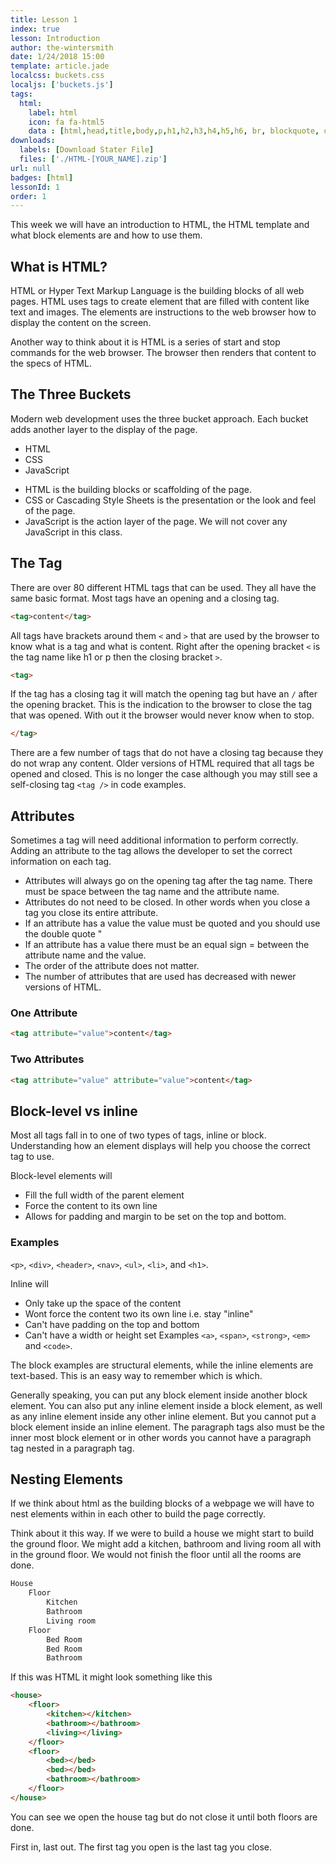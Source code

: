 ```yaml
---
title: Lesson 1
index: true
lesson: Introduction
author: the-wintersmith
date: 1/24/2018 15:00
template: article.jade
localcss: buckets.css
localjs: ['buckets.js']
tags:
  html:
    label: html
    icon: fa fa-html5
    data : [html,head,title,body,p,h1,h2,h3,h4,h5,h6, br, blockquote, ol, ul, li, div, section, article, header, footer]
downloads:
  labels: [Download Stater File]
  files: ['./HTML-[YOUR_NAME].zip']
url: null
badges: [html]
lessonId: 1
order: 1
---
```


This week we will have an introduction to HTML, the HTML template and what block elements are and how to use them.

<span class="more"></span>

## What is HTML?

HTML or Hyper Text Markup Language is the building blocks of all web pages. HTML uses tags to create element that are filled with content like text and images. The elements are instructions to the web browser how to display the content on the screen.

Another way to think about it is HTML is a series of start and stop commands for the web browser. The browser then renders that content to the specs of HTML.

## The Three Buckets

Modern web development uses the three bucket approach. Each bucket adds another layer to the display of the page.

<ul class="buckets">
  <li>HTML</li>
  <li>CSS</li>
  <li>JavaScript</li>
</ul>

- HTML is the building blocks or scaffolding of the page.
- CSS or Cascading Style Sheets is the presentation or the look and feel of the page.
- JavaScript is the action layer of the page. We will not cover any JavaScript in this class.

## The Tag

There are over 80 different HTML tags that can be used. They all have the same basic format. Most tags have an opening and a closing tag.

```html
<tag>content</tag>
```

All tags have brackets around them `<` and `>` that are used by the browser to know what is a tag and what is content. Right after the opening bracket `<` is the tag name like h1 or p then the closing bracket `>`.

```html
<tag>
```

If the tag has a closing tag it will match the opening tag but have an `/` after the opening bracket. This is the indication to the browser to close the tag that was opened. With out it the browser would never know when to stop.

```html
</tag>
```

There are a few number of tags that do not have a closing tag because they do not wrap any content. Older versions of HTML required that all tags be opened and closed. This is no longer the case although you may still see a self-closing tag `<tag />` in code examples.

## Attributes

Sometimes a tag will need additional information to perform correctly. Adding an attribute to the tag allows the developer to set the correct information on each tag.

- Attributes will always go on the opening tag after the tag name. There must be space between the tag name and the attribute name.
- Attributes do not need to be closed. In other words when you close a tag you close its entire attribute.
- If an attribute has a value the value must be quoted and you should use the double quote "
- If an attribute has a value there must be an equal sign = between the attribute name and the value.
- The order of the attribute does not matter.
- The number of attributes that are used has decreased with newer versions of HTML.

### One Attribute

```html
<tag attribute="value">content</tag>
```

### Two Attributes

```html
<tag attribute="value" attribute="value">content</tag>
```

## Block-level vs inline

Most all tags fall in to one of two types of tags, inline or block. Understanding how an element displays will help you choose the correct tag to use.

Block-level elements will

- Fill the full width of the parent element
- Force the content to its own line
- Allows for padding and margin to be set on the top and bottom.

### Examples

`<p>`, `<div>`, `<header>`, `<nav>`, `<ul>`, `<li>`, and `<h1>`.

Inline will

- Only take up the space of the content
- Wont force the content two its own line i.e. stay "inline"
- Can't have padding on the top and bottom
- Can't have a width or height set
  Examples
  `<a>`, `<span>`, `<strong>`, `<em>` and `<code>`.

The block examples are structural elements, while the inline elements are text-based. This is an easy way to remember which is which.

Generally speaking, you can put any block element inside another block element. You can also put any inline element inside a block element, as well as any inline element inside any other inline element. But you cannot put a block element inside an inline element. The paragraph tags also must be the inner most block element or in other words you cannot have a paragraph tag nested in a paragraph tag.

## Nesting Elements

If we think about html as the building blocks of a webpage we will have to nest elements within in each other to build the page correctly.

Think about it this way. If we were to build a house we might start to build the ground floor. We might add a kitchen, bathroom and living room all with in the ground floor. We would not finish the floor until all the rooms are done.

```html
House
    Floor
        Kitchen
        Bathroom
        Living room
    Floor
        Bed Room
        Bed Room
        Bathroom
```

If this was HTML it might look something like this

```html
<house>
    <floor>
        <kitchen></kitchen>
        <bathroom></bathroom>
        <living></living>
    </floor>
    <floor>
        <bed></bed>
        <bed></bed>
        <bathroom></bathroom>
    </floor>
</house>
```

You can see we open the house tag but do not close it until both floors are done.

First in, last out. The first tag you open is the last tag you close.

